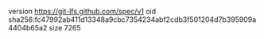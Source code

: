 version https://git-lfs.github.com/spec/v1
oid sha256:fc47992ab411d13348a9cbc7354234abf2cdb3f501204d7b395909a4404b65a2
size 7265
